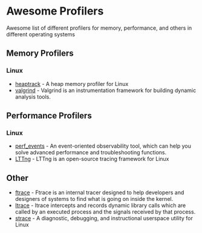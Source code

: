 # Awesome Profilers
Awesome list of different profilers for memory, performance, and others in different operating systems

## Memory Profilers
### Linux
* [heaptrack](https://github.com/KDE/heaptrack) - A heap memory profiler for Linux
* [valgrind](https://valgrind.org/) - Valgrind is an instrumentation framework for building dynamic analysis tools.

## Performance Profilers
### Linux
* [perf_events](https://www.brendangregg.com/perf.html) - An event-oriented observability tool, which can help you solve advanced performance and troubleshooting functions.
* [LTTng](https://lttng.org/) - LTTng is an open-source tracing framework for Linux


## Other
* [ftrace](https://www.kernel.org/doc/html/v5.0/trace/ftrace.html) - Ftrace is an internal tracer designed to help developers and designers of systems to find what is going on inside the kernel.
* [ltrace](https://ltrace.org/) - ltrace intercepts and records dynamic library calls which are called by an executed process and the signals received by that process.
* [strace](https://github.com/strace/strace) - A diagnostic, debugging, and instructional userspace utility for Linux 
